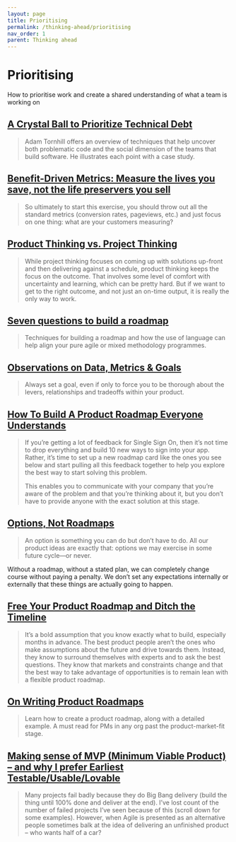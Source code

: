 ```yaml
---
layout: page
title: Prioritising
permalink: /thinking-ahead/prioritising
nav_order: 1
parent: Thinking ahead
---
```


# Prioritising

How to prioritise work and create a shared understanding of what a team is working on

## [A Crystal Ball to Prioritize Technical Debt](https://www.infoq.com/presentations/priority-technical-debt)

> Adam Tornhill offers an overview of techniques that help uncover both problematic code and the social dimension of the teams that build software. He illustrates each point with a case study.

## [Benefit-Driven Metrics: Measure the lives you save, not the life preservers you sell](https://andrewchen.co/benefit-driven-metrics-measure-the-lives-you-save-not-the-life-preservers-you-sell/)

> So ultimately to start this exercise, you should throw out all the standard metrics (conversion rates, pageviews, etc.) and just focus on one thing: what are your customers measuring?

## [Product Thinking vs. Project Thinking](https://productcoalition.com/product-thinking-vs-project-thinking-380692a2d4e)

> While project thinking focuses on coming up with solutions up-front and then delivering against a schedule, product thinking keeps the focus on the outcome. That involves some level of comfort with uncertainty and learning, which can be pretty hard. But if we want to get to the right outcome, and not just an on-time output, it is really the only way to work.

## [Seven questions to build a roadmap](http://www.jamiearnold.com/2014/07/22/seven-questions-to-build-a-roadmap/)

> Techniques for building a roadmap and how the use of language can help align your pure agile or mixed methodology programmes.

## [Observations on Data, Metrics & Goals](https://uxdesign.cc/observations-on-data-metrics-goals-204a02654850)

> Always set a goal, even if only to force you to be thorough about the levers, relationships and tradeoffs within your product.

## [How To Build A Product Roadmap Everyone Understands](https://www.prodpad.com/blog/how-to-build-a-product-roadmap-everyone-understands/)

> If you’re getting a lot of feedback for Single Sign On, then it’s not time to drop everything and build 10 new ways to sign into your app. Rather, it’s time to set up a new roadmap card like the ones you see below and start pulling all this feedback together to help you explore the best way to start solving this problem.
>
> This enables you to communicate with your company that you’re aware of the problem and that you’re thinking about it, but you don’t have to provide anyone with the exact solution at this stage.

## [Options, Not Roadmaps](https://m.signalvnoise.com/options-not-roadmaps/)

> An option is something you can do but don’t have to do. All our product ideas are exactly that: options we may exercise in some future cycle—or never.

Without a roadmap, without a stated plan, we can completely change course without paying a penalty. We don’t set any expectations internally or externally that these things are actually going to happen.

## [Free Your Product Roadmap and Ditch the Timeline](https://www.mindtheproduct.com/free-your-product-roadmap-and-ditch-the-timeline/)

> It’s a bold assumption that you know exactly what to build, especially months in advance. The best product people aren’t the ones who make assumptions about the future and drive towards them. Instead, they know to surround themselves with experts and to ask the best questions. They know that markets and constraints change and that the best way to take advantage of opportunities is to remain lean with a flexible product roadmap.

## [On Writing Product Roadmaps](https://goberoi.com/on-writing-product-roadmaps-a4d72f96326c)

> Learn how to create a product roadmap, along with a detailed example. A must read for PMs in any org past the product-market-fit stage.

## [Making sense of MVP (Minimum Viable Product) – and why I prefer Earliest Testable/Usable/Lovable](http://blog.crisp.se/2016/01/25/henrikkniberg/making-sense-of-mvp)

> Many projects fail badly because they do Big Bang delivery (build the thing until 100% done and deliver at the end). I’ve lost count of the number of failed projects I’ve seen because of this (scroll down for some examples). However, when Agile is presented as an alternative people sometimes balk at the idea of delivering an unfinished product – who wants half of a car?
